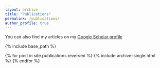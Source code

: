 ```yaml
---
layout: archive
title: "Publications"
permalink: /publications/
author_profile: true
---
```


You can also find my articles on my [Google Scholar profile](author.googlescholar "Nicklas Werge") 

{% include base_path %}

{% for post in site.publications reversed %}
  {% include archive-single.html %}
{% endfor %}
